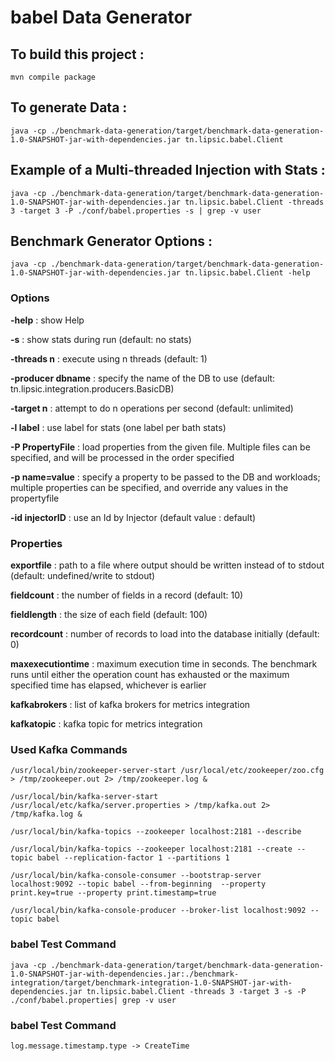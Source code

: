 # babel Data Generator

## To build this project :

`mvn compile package`

## To generate Data :

`java -cp ./benchmark-data-generation/target/benchmark-data-generation-1.0-SNAPSHOT-jar-with-dependencies.jar tn.lipsic.babel.Client `

## Example of a Multi-threaded Injection with Stats :

`java -cp ./benchmark-data-generation/target/benchmark-data-generation-1.0-SNAPSHOT-jar-with-dependencies.jar tn.lipsic.babel.Client -threads 3 -target 3 -P ./conf/babel.properties -s | grep -v user`

## Benchmark Generator Options :

`java -cp ./benchmark-data-generation/target/benchmark-data-generation-1.0-SNAPSHOT-jar-with-dependencies.jar tn.lipsic.babel.Client -help`

### Options 

<b>-help</b>            : show Help

<b>-s</b>               : show stats during run (default: no stats)

<b>-threads n</b>       : execute using n threads (default: 1)

<b>-producer dbname</b>       : specify the name of the DB to use (default: tn.lipsic.integration.producers.BasicDB)

<b>-target n</b>        : attempt to do n operations per second (default: unlimited)

<b>-l label</b>         : use label for stats (one label per bath stats)

<b>-P PropertyFile</b>  : load properties from the given file. Multiple files can be specified, and will be processed in the order specified

<b>-p name=value</b>    :  specify a property to be passed to the DB and workloads; multiple properties can be specified, and override any values in the propertyfile

<b>-id injectorID</b>   :  use an Id by Injector (default value : default)


### Properties

<b>exportfile</b>       : path to a file where output should be written instead of to stdout (default: undefined/write to stdout)

<b>fieldcount</b>       : the number of fields in a record (default: 10)

<b>fieldlength</b>      : the size of each field (default: 100)

<b>recordcount</b>      : number of records to load into the database initially (default: 0)

<b>maxexecutiontime</b> : maximum execution time in seconds. The benchmark runs until either the operation count has exhausted or the maximum specified time has elapsed, whichever is earlier

<b>kafkabrokers</b>      : list of kafka brokers for metrics integration

<b>kafkatopic</b>       : kafka topic for metrics integration


### Used Kafka Commands


`/usr/local/bin/zookeeper-server-start /usr/local/etc/zookeeper/zoo.cfg > /tmp/zookeeper.out 2> /tmp/zookeeper.log &`

`/usr/local/bin/kafka-server-start /usr/local/etc/kafka/server.properties > /tmp/kafka.out 2> /tmp/kafka.log &`

`/usr/local/bin/kafka-topics --zookeeper localhost:2181 --describe`

`/usr/local/bin/kafka-topics --zookeeper localhost:2181 --create --topic babel --replication-factor 1 --partitions 1`

`/usr/local/bin/kafka-console-consumer --bootstrap-server localhost:9092 --topic babel --from-beginning  --property print.key=true --property print.timestamp=true`

`/usr/local/bin/kafka-console-producer --broker-list localhost:9092 --topic babel`


### babel Test Command

`java -cp ./benchmark-data-generation/target/benchmark-data-generation-1.0-SNAPSHOT-jar-with-dependencies.jar:./benchmark-integration/target/benchmark-integration-1.0-SNAPSHOT-jar-with-dependencies.jar tn.lipsic.babel.Client -threads 3 -target 3 -s -P ./conf/babel.properties| grep -v user`

### babel Test Command

`log.message.timestamp.type -> CreateTime`
